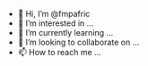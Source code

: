 - 👋 Hi, I’m @fmpafric
- 👀 I’m interested in ...
- 🌱 I’m currently learning ...
- 💞️ I’m looking to collaborate on ...
- 📫 How to reach me ...

<!---
fmpafric/fmpafric is a ✨ special ✨ repository because its `README.md` (this file) appears on your GitHub profile.
You can click the Preview link to take a look at your changes.
--->
